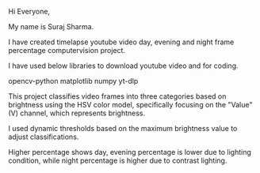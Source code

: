 Hi Everyone,

My name is Suraj Sharma.

I have created timelapse youtube video day, evening and night frame percentage computervision project.

I have used below libraries to download youtube video and for coding.

opencv-python
matplotlib
numpy
yt-dlp


This project classifies video frames into three categories based on brightness using the HSV color model, specifically focusing on the "Value" (V) channel, which represents brightness.

I used dynamic thresholds based on the maximum brightness value to adjust classifications.

Higher percentage shows day, evening percentage is lower due to lighting condition, while night percentage is higher due to contrast lighting.


